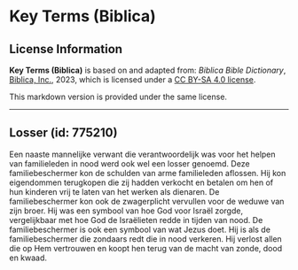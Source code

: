 # Key Terms (Biblica)

## License Information

**Key Terms (Biblica)** is based on and adapted from: _Biblica Bible Dictionary_, [Biblica, Inc.](https://www.biblica.com/), 2023, which is licensed under a [CC BY-SA 4.0 license](https://creativecommons.org/licenses/by-sa/4.0/legalcode.en).

This markdown version is provided under the same license.



--------------------------------

## Losser (id: 775210)

Een naaste mannelijke verwant die verantwoordelijk was voor het helpen van familieleden in nood werd ook wel een losser genoemd. Deze familiebeschermer kon de schulden van arme familieleden aflossen. Hij kon eigendommen terugkopen die zij hadden verkocht en betalen om hen of hun kinderen vrij te laten van het werken als dienaren. De familiebeschermer kon ook de zwagerplicht vervullen voor de weduwe van zijn broer. Hij was een symbool van hoe God voor Israël zorgde, vergelijkbaar met hoe God de Israëlieten redde in tijden van nood. De familiebeschermer is ook een symbool van wat Jezus doet. Hij is als de familiebeschermer die zondaars redt die in nood verkeren. Hij verlost allen die op Hem vertrouwen en koopt hen terug van de macht van zonde, dood en kwaad.


